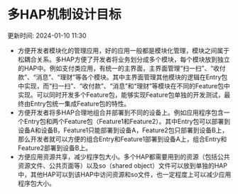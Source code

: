 # 多HAP机制设计目标

更新时间: 2024-01-10 11:30

* 方便开发者模块化的管理应用，好的应用一般都是模块化管理，模块之间属于松耦合关系。多HAP方便了开发者将业务划分成多个模块，每个模块放到独立的HAP中。例如支付类应用，有统一的主界面，主界面管理“扫一扫”、“收付款”、“消息”、“理财”等各个模块。其中主界面管理其他模块的逻辑在Entry包中实现，而“扫一扫”、“收付款”、“消息”和“理财”等模块在不同的Feature包中实现。可以同时开发多个Feature包，能够实现Feature包单独的开发测试，最终由Entry包统一集成Feature包的特性。
* 方便开发者将多HAP合理地组合并部署到不同的设备上。例如应用程序包含一个Entry包和两个Feature包（Feature1和Feature2）。其中Entry包可以部署到设备A和设备B，Feature1只能部署到设备A，Feature2包只部署到设备B上，那么开发者就可以方便的组合Entry和Feature1部署到设备A上，组合Entry和Feature2部署到设备B上。
* 方便应用资源共享，减少程序包大小。多个HAP都需要用到的资源（包括公共资源文件、公共页面等）以及so（shared object）文件可以放到单独的HAP中，其他HAP可以到该HAP中访问资源和so文件，也一定程度上可以减少应用程序包大小。

